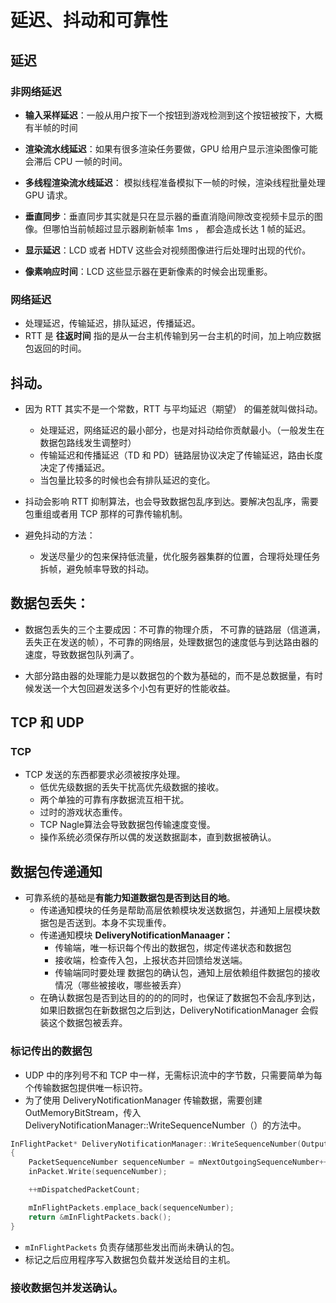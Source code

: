 # 延迟、抖动和可靠性

## 延迟

### 非网络延迟

- **输入采样延迟**：一般从用户按下一个按钮到游戏检测到这个按钮被按下，大概有半帧的时间

- **渲染流水线延迟**：如果有很多渲染任务要做，GPU 给用户显示渲染图像可能会滞后 CPU 一帧的时间。

- **多线程渲染流水线延迟**： 模拟线程准备模拟下一帧的时候，渲染线程批量处理 GPU 请求。

- **垂直同步**：垂直同步其实就是只在显示器的垂直消隐间隙改变视频卡显示的图像。但哪怕当前帧超过显示器刷新帧率 1ms ， 都会造成长达 1 帧的延迟。

- **显示延迟**：LCD 或者 HDTV 这些会对视频图像进行后处理时出现的代价。

- **像素响应时间**：LCD 这些显示器在更新像素的时候会出现重影。

### 网络延迟

- 处理延迟，传输延迟，排队延迟，传播延迟。
- RTT 是 **往返时间** 指的是从一台主机传输到另一台主机的时间，加上响应数据包返回的时间。

## 抖动。

- 因为 RTT 其实不是一个常数，RTT 与平均延迟（期望） 的偏差就叫做抖动。
    - 处理延迟，网络延迟的最小部分，也是对抖动给你贡献最小。（一般发生在数据包路线发生调整时）
    - 传输延迟和传播延迟（TD 和 PD）链路层协议决定了传输延迟，路由长度决定了传播延迟。
    - 当包量比较多的时候也会有排队延迟的变化。

- 抖动会影响 RTT 抑制算法，也会导致数据包乱序到达。要解决包乱序，需要包重组或者用 TCP 那样的可靠传输机制。

- 避免抖动的方法：
  - 发送尽量少的包来保持低流量，优化服务器集群的位置，合理将处理任务拆帧，避免帧率导致的抖动。

## 数据包丢失：

- 数据包丢失的三个主要成因：不可靠的物理介质， 不可靠的链路层（信道满，丢失正在发送的帧），不可靠的网络层，处理数据包的速度低与到达路由器的速度，导致数据包队列满了。

- 大部分路由器的处理能力是以数据包的个数为基础的，而不是总数据量，有时候发送一个大包回避发送多个小包有更好的性能收益。

## TCP 和 UDP

### TCP

- TCP 发送的东西都要求必须被按序处理。
  - 低优先级数据的丢失干扰高优先级数据的接收。
  - 两个单独的可靠有序数据流互相干扰。
  - 过时的游戏状态重传。
  - TCP Nagle算法会导致数据包传输速度变慢。
  - 操作系统必须保存所以偶的发送数据副本，直到数据被确认。

## 数据包传递通知

- 可靠系统的基础是**有能力知道数据包是否到达目的地**。
  - 传递通知模块的任务是帮助高层依赖模块发送数据包，并通知上层模块数据包是否送到。本身不实现重传。
  - 传递通知模块 **DeliveryNotificationManaager：**
    - 传输端，唯一标识每个传出的数据包，绑定传递状态和数据包
    - 接收端，检查传入包，上报状态并回馈给发送端。
    - 传输端同时要处理 数据包的确认包，通知上层依赖组件数据包的接收情况（哪些被接收，哪些被丢弃）
  - 在确认数据包是否到达目的的的的同时，也保证了数据包不会乱序到达，如果旧数据包在新数据包之后到达，DeliveryNotificationManager 会假装这个数据包被丢弃。

### 标记传出的数据包

- UDP 中的序列号不和 TCP 中一样，无需标识流中的字节数，只需要简单为每个传输数据包提供唯一标识符。
- 为了使用 DeliveryNotificationManager 传输数据，需要创建 OutMemoryBitStream，传入 DeliveryNotificationManager::WriteSequenceNumber（）的方法中。

```c++
InFlightPacket* DeliveryNotificationManager::WriteSequenceNumber(OutputMemoryBitStream& inPacket)
{
    PacketSequenceNumber sequenceNumber = mNextOutgoingSequenceNumber++;
    inPacket.Write(sequenceNumber);

    ++mDispatchedPacketCount;

    mInFlightPackets.emplace_back(sequenceNumber);
    return &mInFlightPackets.back();
}
```

- `mInFlightPackets` 负责存储那些发出而尚未确认的包。
- 标记之后应用程序写入数据包负载并发送给目的主机。

### 接收数据包并发送确认。

